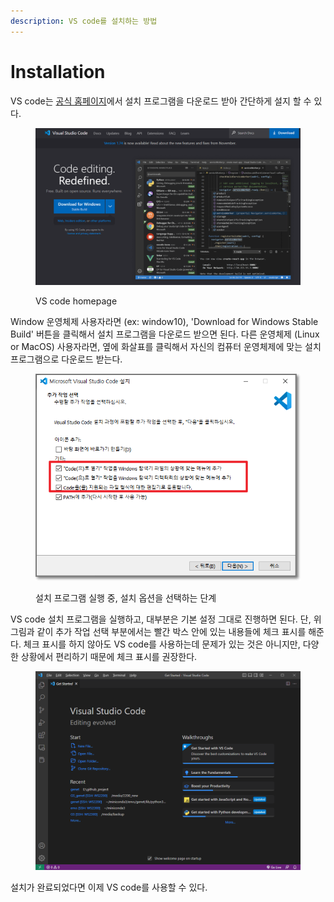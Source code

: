 ```yaml
---
description: VS code를 설치하는 방법
---
```


# Installation

VS code는 [공식 홈페이지](https://code.visualstudio.com/)에서 설치 프로그램을 다운로드 받아 간단하게 설지 할 수 있다.&#x20;

<figure><img src="../../../../.gitbook/assets/VS_code_homepage.png" alt=""><figcaption><p>VS code homepage</p></figcaption></figure>

Window 운영체제 사용자라면 (ex: window10), 'Download for Windows Stable Build' 버튼을 클릭해서 설치 프로그램을 다운로드 받으면 된다. 다른 운영체제 (Linux or MacOS) 사용자라면, 옆에 화살표를 클릭해서 자신의 컴퓨터 운영체제에 맞는 설치 프로그램으로 다운로드 받는다.&#x20;

<figure><img src="../../../../.gitbook/assets/VScode_install_1.png" alt=""><figcaption><p>설치 프로그램 실행 중, 설치 옵션을 선택하는 단계</p></figcaption></figure>

VS code 설치 프로그램을 실행하고, 대부분은 기본 설정 그대로 진행하면 된다. 단, 위 그림과 같이 추가 작업 선택 부분에서는 빨간 박스 안에 있는 내용들에 체크 표시를 해준다. 체크 표시를 하지 않아도 VS code를 사용하는데 문제가 있는 것은 아니지만, 다양한 상황에서 편리하기 때문에 체크 표시를 권장한다.

<figure><img src="../../../../.gitbook/assets/VS_code_start.png" alt=""><figcaption></figcaption></figure>

설치가 완료되었다면 이제 VS code를 사용할 수 있다.&#x20;
